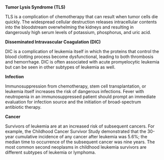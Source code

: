 **Tumor Lysis Syndrome (TLS)**

TLS is a complication of chemotherapy that can result when tumor cells die quickly. The widespread cellular destruction releases intracellular contents into the bloodstream overwhelming the kidneys and resulting in dangerously high serum levels of potassium, phosphorus, and uric acid.

**Disseminated Intravascular Coagulation (DIC)**

DIC is a complication of leukemia itself in which the proteins that control the blood clotting process become dysfunctional, leading to both thrombosis and hemorrhage. DIC is often associated with acute promyelocytic leukemia but can be seen in other subtypes of leukemia as well.

**Infection**

Immunosuppression from chemotherapy, stem cell transplantation, or leukemia itself increases the risk of dangerous infections. Fever with neutropenia in an immunosuppressed patient should prompt an immediate evaluation for infection source and the initiation of broad-spectrum antibiotic therapy.

**Cancer**

Survivors of leukemia are at an increased risk of subsequent cancers. For example, the Childhood Cancer Survivor Study demonstrated that the 30-year cumulative incidence of any cancer after leukemia was 5.6%; the median time to occurrence of the subsequent cancer was nine years. The most common second neoplasms in childhood leukemia survivors are different subtypes of leukemia or lymphoma.